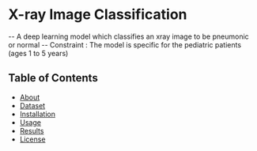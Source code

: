 # X-ray Image Classification  
-- A deep learning model which classifies an xray image to be pneumonic or normal 
-- Constraint : The model is specific for the pediatric patients (ages 1 to 5 years)
## Table of Contents
- [About](#about)
- [Dataset](#dataset)
- [Installation](#installation)
- [Usage](#usage)
- [Results](#results)
- [License](#license)
